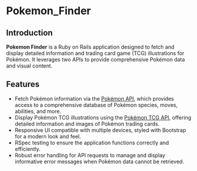 # Pokemon_Finder

## Introduction
**Pokemon Finder** is a Ruby on Rails application designed to fetch and display detailed information and trading card game (TCG) illustrations for Pokémon. It leverages two APIs to provide comprehensive Pokémon data and visual content.

## Features
- Fetch Pokémon information via the [Pokémon API](https://pokeapi.co/), which provides access to a comprehensive database of Pokémon species, moves, abilities, and more.
- Display Pokémon TCG illustrations using the [Pokémon TCG API](https://pokemontcg.io/), offering detailed information and images of Pokémon trading cards.
- Responsive UI compatible with multiple devices, styled with Bootstrap for a modern look and feel.
- RSpec testing to ensure the application functions correctly and efficiently.
- Robust error handling for API requests to manage and display informative error messages when Pokémon data cannot be retrieved.
